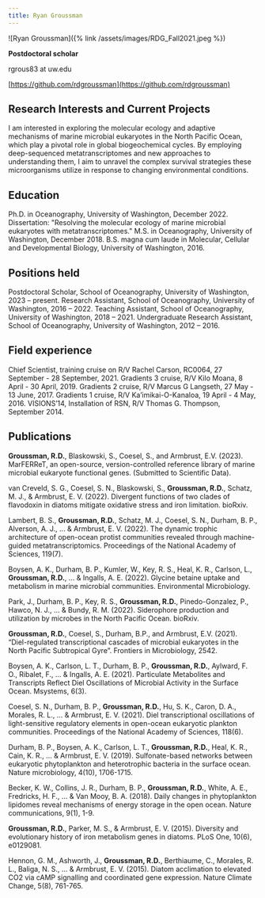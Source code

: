 ```yaml
---
title: Ryan Groussman
---
```

![Ryan Groussman]({% link /assets/images/RDG_Fall2021.jpeg %})

**Postdoctoral scholar**

rgrous83 at uw.edu

[https://github.com/rdgroussman](https://github.com/rdgroussman)

## Research Interests and Current Projects

I am interested in exploring the molecular ecology and adaptive mechanisms of marine microbial eukaryotes in the North Pacific Ocean, which play a pivotal role in global biogeochemical cycles. By employing deep-sequenced metatranscriptomes and new approaches to understanding them, I aim to unravel the complex survival strategies these microorganisms utilize in response to changing environmental conditions.


## Education
Ph.D. in Oceanography, University of Washington, December 2022. Dissertation: "Resolving the molecular ecology of marine microbial eukaryotes with metatranscriptomes."
M.S. in Oceanography, University of Washington, December 2018.
B.S. magna cum laude in Molecular, Cellular and Developmental Biology, University of Washington, 2016. 

## Positions held
Postdoctoral Scholar, School of Oceanography, University of Washington, 2023 – present.
Research Assistant, School of Oceanography, University of Washington, 2016 – 2022.
Teaching Assistant, School of Oceanography, University of Washington, 2018 – 2021.
Undergraduate Research Assistant, School of Oceanography, University of Washington, 2012 – 2016.

## Field experience
Chief Scientist, training cruise on R/V Rachel Carson, RC0064, 27 September - 28 September, 2021.
Gradients 3 cruise, R/V Kilo Moana, 8 April - 30 April, 2019.
Gradients 2 cruise, R/V Marcus G Langseth, 27 May - 13 June, 2017.
Gradients 1 cruise, R/V Ka’imikai-O-Kanaloa, 19 April - 4 May, 2016.
VISIONS’14, Installation of RSN, R/V Thomas G. Thompson, September 2014.


## Publications
**Groussman, R.D.**, Blaskowski, S., Coesel, S., and Armbrust, E.V. (2023). MarFERReT, an open-source, version-controlled reference library of marine microbial eukaryote functional genes. (Submitted to Scientific Data). 

van Creveld, S. G., Coesel, S. N., Blaskowski, S., **Groussman, R.D.**, Schatz, M. J., & Armbrust, E. V. (2022). Divergent functions of two clades of flavodoxin in diatoms mitigate oxidative stress and iron limitation. bioRxiv.

Lambert, B. S., **Groussman, R.D.**, Schatz, M. J., Coesel, S. N., Durham, B. P., Alverson, A. J., ... & Armbrust, E. V. (2022). The dynamic trophic architecture of open-ocean protist communities revealed through machine-guided metatranscriptomics. Proceedings of the National Academy of Sciences, 119(7).

Boysen, A. K., Durham, B. P., Kumler, W., Key, R. S., Heal, K. R., Carlson, L., **Groussman, R.D.**, ... & Ingalls, A. E. (2022). Glycine betaine uptake and metabolism in marine microbial communities. Environmental Microbiology.

Park, J., Durham, B. P., Key, R. S., **Groussman, R.D.**, Pinedo-Gonzalez, P., Hawco, N. J., ... & Bundy, R. M. (2022). Siderophore production and utilization by microbes in the North Pacific Ocean. bioRxiv.

**Groussman, R.D.**, Coesel, S., Durham, B.P., and Armbrust, E.V. (2021). “Diel-regulated transcriptional cascades of microbial eukaryotes in the North Pacific Subtropical Gyre”. Frontiers in Microbiology, 2542.

Boysen, A. K., Carlson, L. T., Durham, B. P., **Groussman, R.D.**, Aylward, F. O., Ribalet, F., ... & Ingalls, A. E. (2021). Particulate Metabolites and Transcripts Reflect Diel Oscillations of Microbial Activity in the Surface Ocean. Msystems, 6(3). 

Coesel, S. N., Durham, B. P., **Groussman, R.D.**, Hu, S. K., Caron, D. A., Morales, R. L., ... & Armbrust, E. V. (2021). Diel transcriptional oscillations of light-sensitive regulatory elements in open-ocean eukaryotic plankton communities. Proceedings of the National Academy of Sciences, 118(6).

Durham, B. P., Boysen, A. K., Carlson, L. T., **Groussman, R.D.**, Heal, K. R., Cain, K. R., ... & Armbrust, E. V. (2019). Sulfonate-based networks between eukaryotic phytoplankton and heterotrophic bacteria in the surface ocean. Nature microbiology, 4(10), 1706-1715.	

Becker, K. W., Collins, J. R., Durham, B. P., **Groussman, R.D.**, White, A. E., Fredricks, H. F., ... & Van Mooy, B. A. (2018). Daily changes in phytoplankton lipidomes reveal mechanisms of energy storage in the open ocean. Nature communications, 9(1), 1-9.

**Groussman, R.D.**, Parker, M. S., & Armbrust, E. V. (2015). Diversity and evolutionary history of iron metabolism genes in diatoms. PLoS One, 10(6), e0129081.

Hennon, G. M., Ashworth, J., **Groussman, R.D.**, Berthiaume, C., Morales, R. L., Baliga, N. S., ... & Armbrust, E. V. (2015). Diatom acclimation to elevated CO2 via cAMP signalling and coordinated gene expression. Nature Climate Change, 5(8), 761-765.


